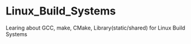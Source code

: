 # Linux_Build_Systems
Learing about GCC, make, CMake, Library(static/shared) for Linux Build Systems
